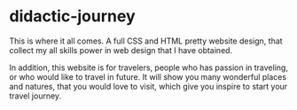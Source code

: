 # didactic-journey
This is where it all comes. A full CSS and HTML pretty website design, that collect my all skills power in web design that I have obtained.

In addition, this website is for travelers, people who has passion in traveling, or who would like to travel in future. It will show you many wonderful places and natures, that you would love to visit, which give you inspire to start your travel journey.